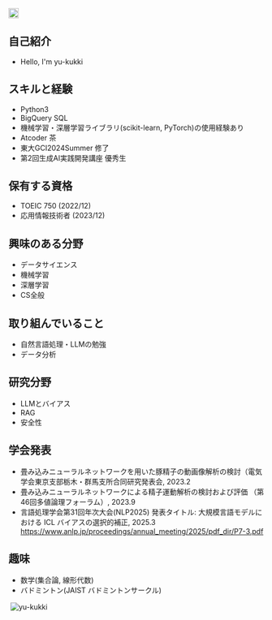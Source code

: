 <p align="left">
  <a href="https://github.com/yu-kukki">
    <img height="20" src="https://img.shields.io/github/followers/yu-kukki?label=follow&logo=github&style=flat" />
  </a>
</p>

## 自己紹介
- Hello, I'm yu-kukki

## スキルと経験
- Python3
- BigQuery SQL
- 機械学習・深層学習ライブラリ(scikit-learn, PyTorch)の使用経験あり
- Atcoder 茶
- 東大GCI2024Summer 修了
- 第2回生成AI実践開発講座  優秀生 

## 保有する資格
- TOEIC 750 (2022/12)
- 応用情報技術者 (2023/12)

## 興味のある分野
- データサイエンス
- 機械学習
- 深層学習
- CS全般

## 取り組んでいること
- 自然言語処理・LLMの勉強
- データ分析

## 研究分野
- LLMとバイアス
- RAG
- 安全性

## 学会発表
- 畳み込みニューラルネットワークを用いた豚精子の動画像解析の検討（電気学会東京支部栃木・群馬支所合同研究発表会, 2023.2
- 畳み込みニューラルネットワークによる精子運動解析の検討および評価 （第46回多値論理フォーラム）, 2023.9
- 言語処理学会第31回年次大会(NLP2025) 発表タイトル: 大規模言語モデルにおける ICL バイアスの選択的補正, 2025.3
  https://www.anlp.jp/proceedings/annual_meeting/2025/pdf_dir/P7-3.pdf

## 趣味
- 数学(集合論, 線形代数)
- バドミントン(JAIST バドミントンサークル)

<p>&nbsp;<img align="center" src="https://github-readme-stats.vercel.app/api?username=yu-kukki&show_icons=true&locale=en" alt="yu-kukki" /></p>

